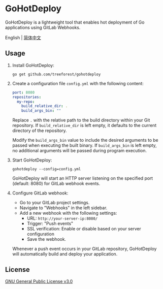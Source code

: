# GoHotDeploy

GoHotDeploy is a lightweight tool that enables hot deployment of Go applications using GitLab Webhooks.

English | [简体中文](https://github.com/treeforest/gohotdeploy/blob/main/README-zh_cn.md)

## Usage

1. Install GoHotDeploy:    

   ```shell
   go get github.com/treeforest/gohotdeploy
   ```

2. Create a configuration file `config.yml` with the following content:

   ```yaml
   port: 8080
   repositories:
     my-repo:
       build_relative_dir: .
       build_args_bin: ""
   ```

   Replace `.` with the relative path to the build directory within your Git repository. If `build_relative_dir` is left empty, it defaults to the current directory of the repository.

   Modify the `build_args_bin` value to include the desired arguments to be passed when executing the built binary. If `build_args_bin` is left empty, no additional arguments will be passed during program execution.

3. Start GoHotDeploy:

   ```shell
   gohotdeploy --config=config.yml
   ```

   GoHotDeploy will start an HTTP server listening on the specified port (default: 8080) for GitLab webhook events.

4. Configure GitLab webhook:

   - Go to your GitLab project settings.
   - Navigate to "Webhooks" in the left sidebar.
   - Add a new webhook with the following settings:
     - URL: `http://your-server-ip:8080/`
     - Trigger: "Push events"
     - SSL verification: Enable or disable based on your server configuration
     - Save the webhook.

   Whenever a push event occurs in your GitLab repository, GoHotDeploy will automatically build and deploy your application.

## License

[GNU General Public License v3.0](https://github.com/treeforest/gohotdeploy/blob/main/LICENSE)

